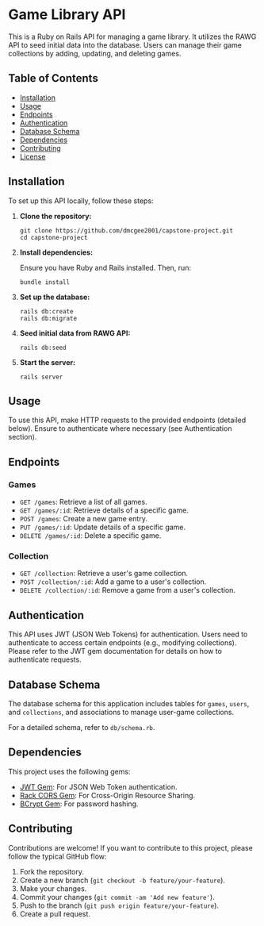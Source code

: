 # Game Library API

This is a Ruby on Rails API for managing a game library. It utilizes the RAWG API to seed initial data into the database. Users can manage their game collections by adding, updating, and deleting games.

## Table of Contents

- [Installation](#installation)
- [Usage](#usage)
- [Endpoints](#endpoints)
- [Authentication](#authentication)
- [Database Schema](#database-schema)
- [Dependencies](#dependencies)
- [Contributing](#contributing)
- [License](#license)

## Installation

To set up this API locally, follow these steps:

1. **Clone the repository:**

    ```
    git clone https://github.com/dmcgee2001/capstone-project.git
    cd capstone-project
    ```

2. **Install dependencies:**

    Ensure you have Ruby and Rails installed. Then, run:

    ```
    bundle install
    ```

3. **Set up the database:**

    ```
    rails db:create
    rails db:migrate
    ```

4. **Seed initial data from RAWG API:**

    ```
    rails db:seed
    ```

5. **Start the server:**

    ```
    rails server
    ```

## Usage

To use this API, make HTTP requests to the provided endpoints (detailed below). Ensure to authenticate where necessary (see Authentication section).

## Endpoints

### Games

- `GET /games`: Retrieve a list of all games.
- `GET /games/:id`: Retrieve details of a specific game.
- `POST /games`: Create a new game entry.
- `PUT /games/:id`: Update details of a specific game.
- `DELETE /games/:id`: Delete a specific game.

### Collection

- `GET /collection`: Retrieve a user's game collection.
- `POST /collection/:id`: Add a game to a user's collection.
- `DELETE /collection/:id`: Remove a game from a user's collection.


## Authentication

This API uses JWT (JSON Web Tokens) for authentication. Users need to authenticate to access certain endpoints (e.g., modifying collections). Please refer to the JWT gem documentation for details on how to authenticate requests.

## Database Schema

The database schema for this application includes tables for `games`, `users`, and `collections`, and associations to manage user-game collections.

For a detailed schema, refer to `db/schema.rb`.

## Dependencies

This project uses the following gems:

- [JWT Gem](https://github.com/jwt/ruby-jwt): For JSON Web Token authentication.
- [Rack CORS Gem](https://github.com/cyu/rack-cors): For Cross-Origin Resource Sharing.
- [BCrypt Gem](https://github.com/codahale/bcrypt-ruby): For password hashing.

## Contributing

Contributions are welcome! If you want to contribute to this project, please follow the typical GitHub flow:

1. Fork the repository.
2. Create a new branch (`git checkout -b feature/your-feature`).
3. Make your changes.
4. Commit your changes (`git commit -am 'Add new feature'`).
5. Push to the branch (`git push origin feature/your-feature`).
6. Create a pull request.

